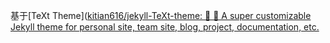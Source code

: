 

基于[TeXt Theme]([kitian616/jekyll-TeXt-theme: 💎 🐳 A super customizable Jekyll theme for personal site, team site, blog, project, documentation, etc.](https://github.com/kitian616/jekyll-TeXt-theme)